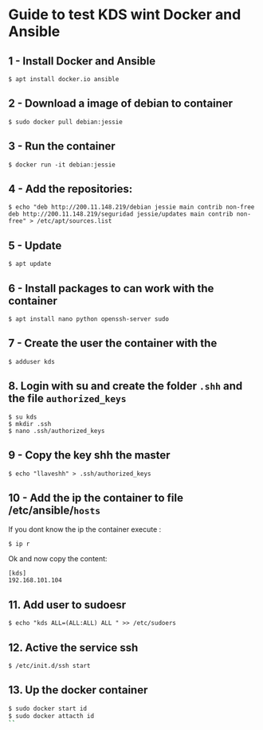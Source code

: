 # Guide to test KDS wint Docker and Ansible

## 1 - Install Docker and Ansible

```
$ apt install docker.io ansible
```

## 2 - Download a image of debian to container

```
$ sudo docker pull debian:jessie
```

## 3 - Run the container

```
$ docker run -it debian:jessie
```

## 4 - Add the repositories:

```
$ echo "deb http://200.11.148.219/debian jessie main contrib non-free
deb http://200.11.148.219/seguridad jessie/updates main contrib non-free" > /etc/apt/sources.list
```

## 5 - Update

```
$ apt update
```

## 6 - Install packages to can work with the container

```
$ apt install nano python openssh-server sudo
```

## 7 - Create the user the container with the 

```
$ adduser kds
``` 

## 8. Login with su and create the folder ```.shh``` and the file ```authorized_keys```

``` 
$ su kds
$ mkdir .ssh
$ nano .ssh/authorized_keys
```

## 9 - Copy the key shh the master 

```
$ echo "llaveshh" > .ssh/authorized_keys
```

## 10 - Add the ip the container to file /etc/ansible/```hosts```

If you dont know the ip the container execute :

```
$ ip r 
```

Ok and now copy the content:

```
[kds]
192.168.101.104
```

## 11. Add user to sudoesr

```
$ echo "kds ALL=(ALL:ALL) ALL " >> /etc/sudoers
```

## 12. Active the service ssh

```
$ /etc/init.d/ssh start
```

## 13. Up the docker container

```bash
$ sudo docker start id
$ sudo docker attacth id
`` 
